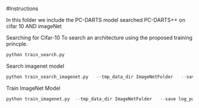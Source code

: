 
#Instructions

In this folder we include the PC-DARTS model searched PC-DARTS++ on cifar 10 AND imageNet

Searching for Cifar-10
To search an architecture using the proposed training princple.
 
```python
python train_search.py
```

Search imagenet model 
```python
python train_search_imagenet.py   --tmp_data_dir ImageNetFolder   --save log_path
```


Train ImageNet Model
 ```python
python train_imagenet.py  --tmp_data_dir ImageNetFolder   --save log_path      --auxiliary 
```

